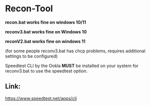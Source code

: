 # Recon-Tool

**recon.bat works fine on windows 10/11**

**reconv3.bat works fine on Windows 10**

**reconV2.bat works fine on windows 11**

(for some people reconv3.bat has chcp problems, requires additional settings to be configured)


Speedtest CLI by the Ookla **MUST** be installed on your system for reconv3.bat to use the speedtest option.
## Link:
https://www.speedtest.net/apps/cli
